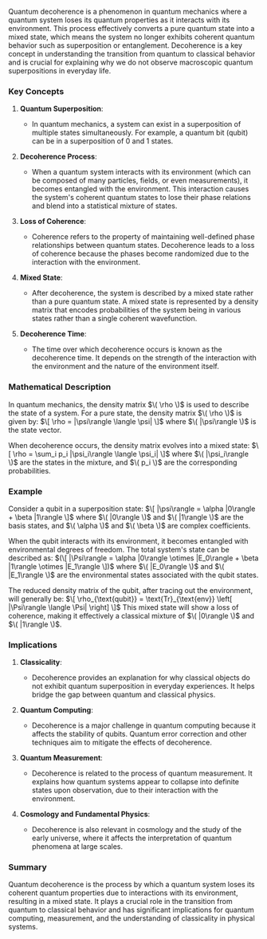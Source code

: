 Quantum decoherence is a phenomenon in quantum mechanics where a quantum system loses its quantum properties as it interacts with its environment. This process effectively converts a pure quantum state into a mixed state, which means the system no longer exhibits coherent quantum behavior such as superposition or entanglement. Decoherence is a key concept in understanding the transition from quantum to classical behavior and is crucial for explaining why we do not observe macroscopic quantum superpositions in everyday life.

### Key Concepts

1. **Quantum Superposition**:
   - In quantum mechanics, a system can exist in a superposition of multiple states simultaneously. For example, a quantum bit (qubit) can be in a superposition of 0 and 1 states.

2. **Decoherence Process**:
   - When a quantum system interacts with its environment (which can be composed of many particles, fields, or even measurements), it becomes entangled with the environment. This interaction causes the system's coherent quantum states to lose their phase relations and blend into a statistical mixture of states.

3. **Loss of Coherence**:
   - Coherence refers to the property of maintaining well-defined phase relationships between quantum states. Decoherence leads to a loss of coherence because the phases become randomized due to the interaction with the environment.

4. **Mixed State**:
   - After decoherence, the system is described by a mixed state rather than a pure quantum state. A mixed state is represented by a density matrix that encodes probabilities of the system being in various states rather than a single coherent wavefunction.

5. **Decoherence Time**:
   - The time over which decoherence occurs is known as the decoherence time. It depends on the strength of the interaction with the environment and the nature of the environment itself.

### Mathematical Description

In quantum mechanics, the density matrix $\( \rho \)$ is used to describe the state of a system. For a pure state, the density matrix $\( \rho \)$ is given by:
$\[
\rho = |\psi\rangle \langle \psi|
\]$
where $\( |\psi\rangle \)$ is the state vector.

When decoherence occurs, the density matrix evolves into a mixed state:
$\[
\rho = \sum_i p_i |\psi_i\rangle \langle \psi_i|
\]$
where $\( |\psi_i\rangle \)$ are the states in the mixture, and $\( p_i \)$ are the corresponding probabilities.

### Example

Consider a qubit in a superposition state:
$\[
|\psi\rangle = \alpha |0\rangle + \beta |1\rangle
\]$
where $\( |0\rangle \)$ and $\( |1\rangle \)$ are the basis states, and $\( \alpha \)$ and $\( \beta \)$ are complex coefficients.

When the qubit interacts with its environment, it becomes entangled with environmental degrees of freedom. The total system's state can be described as:
$(\[
|\Psi\rangle = \alpha |0\rangle \otimes |E_0\rangle + \beta |1\rangle \otimes |E_1\rangle
\])$
where $\( |E_0\rangle \)$ and $\( |E_1\rangle \)$ are the environmental states associated with the qubit states.

The reduced density matrix of the qubit, after tracing out the environment, will generally be:
$\[
\rho_{\text{qubit}} = \text{Tr}_{\text{env}} \left[ |\Psi\rangle \langle \Psi| \right]
\]$
This mixed state will show a loss of coherence, making it effectively a classical mixture of $\( |0\rangle \)$ and $\( |1\rangle \)$.

### Implications

1. **Classicality**:
   - Decoherence provides an explanation for why classical objects do not exhibit quantum superposition in everyday experiences. It helps bridge the gap between quantum and classical physics.

2. **Quantum Computing**:
   - Decoherence is a major challenge in quantum computing because it affects the stability of qubits. Quantum error correction and other techniques aim to mitigate the effects of decoherence.

3. **Quantum Measurement**:
   - Decoherence is related to the process of quantum measurement. It explains how quantum systems appear to collapse into definite states upon observation, due to their interaction with the environment.

4. **Cosmology and Fundamental Physics**:
   - Decoherence is also relevant in cosmology and the study of the early universe, where it affects the interpretation of quantum phenomena at large scales.

### Summary

Quantum decoherence is the process by which a quantum system loses its coherent quantum properties due to interactions with its environment, resulting in a mixed state. It plays a crucial role in the transition from quantum to classical behavior and has significant implications for quantum computing, measurement, and the understanding of classicality in physical systems.
